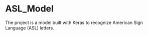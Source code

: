 # ASL_Model
The project is a model built with Keras to recognize American Sign Language (ASL) letters. 
